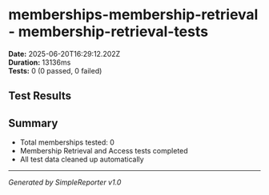 # memberships-membership-retrieval - membership-retrieval-tests

**Date:** 2025-06-20T16:29:12.202Z  
**Duration:** 13136ms  
**Tests:** 0 (0 passed, 0 failed)

## Test Results



## Summary

- Total memberships tested: 0
- Membership Retrieval and Access tests completed
- All test data cleaned up automatically

---
*Generated by SimpleReporter v1.0*
